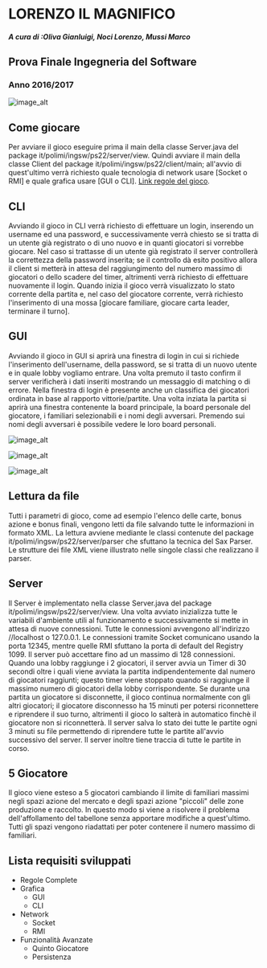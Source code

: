 # LORENZO IL MAGNIFICO
#### *A cura di :Oliva Gianluigi, Noci Lorenzo, Mussi Marco*
## Prova Finale Ingegneria del Software
### Anno 2016/2017

![image_alt](https://4.bp.blogspot.com/-UQcEMscSqB8/V-Iloma1CxI/AAAAAAAAWWk/PuBwpO9TIVgpSF8zQWbM5JHlGXzFZnJiQCLcB/s400/Image2.jpg)

## **Come giocare**

Per avviare il gioco eseguire prima il main della classe Server.java del package it/polimi/ingsw/ps22/server/view.
Quindi avviare il main della classe Client del package it/polimi/ingsw/ps22/client/main; all'avvio di quest'ultimo verrà richiesto quale tecnologia di network usare [Socket o RMI] e quale grafica usare [GUI o CLI].
[Link regole del gioco](https://piazza-resources.s3.amazonaws.com/j0r6g91w2e1kk/j0raol8gxxi30b/RegoleGioco.pdf?AWSAccessKeyId=AKIAIEDNRLJ4AZKBW6HA&Expires=1499453556&Signature=SI3XGaAcGaiCEv%2BzJAzJ6fOd3TM%3D).

## **CLI**
Avviando il gioco in CLI verrà richiesto di effettuare un login, inserendo un username ed una password, e successivamente verrà chiesto se si tratta di un utente già registrato o di uno nuovo e in quanti giocatori si vorrebbe giocare. Nel caso si trattasse di un utente già registrato il server controllerà la correttezza della password inserita; se il controllo dà esito positivo allora il client si metterà in attesa del raggiungimento del numero massimo di giocatori o dello scadere del timer, altrimenti verrà richiesto di effettuare nuovamente il login.
Quando inizia il gioco verrà visualizzato lo stato corrente della partita e, nel caso del giocatore corrente, verrà richiesto l'inserimento di una mossa [giocare familiare, giocare carta leader, terminare il turno].

## **GUI**
Avviando il gioco in GUI si aprirà una finestra di login in cui si richiede l'inserimento dell'username, della password, se si tratta di un nuovo utente e in quale lobby vogliamo entrare. Una volta premuto il tasto confirm il server verificherà i dati inseriti mostrando un messaggio di matching o di errore. Nella finestra di login è presente anche un classifica dei giocatori ordinata in base al rapporto vittorie/partite.
Una volta inziata la partita si aprirà una finestra contenente la board principale, la board personale del giocatore, i familiari selezionabili e i nomi degli avversari. Premendo sui nomi degli avversari è possibile vedere le loro board personali.

![image_alt](http://imgur.com/TgXMzbZ.png)

![image_alt](http://imgur.com/gZeml7J.png)

![image_alt](http://imgur.com/CmKahbV.png)

## **Lettura da file**
Tutti i parametri di gioco, come ad esempio l'elenco delle carte, bonus azione e bonus finali, vengono letti da file salvando tutte le informazioni in formato XML. La lettura avviene mediante le classi contenute del package it/polimi/ingsw/ps22/server/parser che sfuttano la tecnica del Sax Parser. Le strutture dei file XML viene illustrato nelle singole classi che realizzano il parser.

## **Server**
Il Server è implementato nella classe Server.java del package it/polimi/ingsw/ps22/server/view. Una volta avviato inizializza tutte le variabili d'ambiente utili al funzionamento e successivamente si mette in attesa di nuove connessioni. Tutte le connessioni avvengono all'indirizzo //localhost o 127.0.0.1. Le connessioni tramite Socket comunicano usando la porta 12345, mentre quelle RMI sfuttano la porta di default del Registry 1099. Il server può accettare fino ad un massimo di 128 connessioni.
Quando una lobby raggiunge i 2 giocatori, il server avvia un Timer di 30 secondi oltre i quali viene avviata la partita indipendentemente dal numero di giocatori raggiunti; questo timer viene stoppato quando si raggiunge il massimo numero di giocatori della lobby corrispondente.
Se durante una partita un giocatore si disconnette, il gioco continua normalmente con gli altri giocatori; il giocatore disconnesso ha 15 minuti per potersi riconnettere e riprendere il suo turno, altrimenti il gioco lo salterà in automatico finchè il giocatore non si riconnetterà.
Il server salva lo stato dei tutte le partite ogni 3 minuti su file permettendo di riprendere tutte le partite all'avvio successivo del server. Il server inoltre tiene traccia di tutte le partite in corso.

## **5 Giocatore**
Il gioco viene esteso a 5 giocatori cambiando il limite di familiari massimi negli spazi azione del mercato e degli spazi azione "piccoli" delle zone produzione e raccolto. In questo modo si viene a risolvere il problema dell'affollamento del tabellone senza apportare modifiche a quest'ultimo. Tutti gli spazi vengono riadattati per poter contenere il numero massimo di familiari.

## **Lista requisiti sviluppati**
* Regole Complete
* Grafica
  * GUI
  * CLI
* Network
  * Socket
  * RMI
* Funzionalità Avanzate
  * Quinto Giocatore
  * Persistenza
